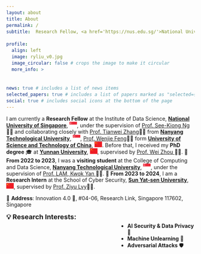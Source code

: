 ```yaml
---
layout: about
title: About
permalink: /
subtitle:  Research Fellow, <a href='https://nus.edu.sg/'>National University of Singapore (NUS)</a>. E-mail, ryliu[AT]nus.edu.sg

profile:
  align: left
  image: ryliu_v0.jpg
  image_circular: false # crops the image to make it circular
  more_info: >


news: true # includes a list of news items
selected_papers: true # includes a list of papers marked as "selected={true}"
social: true # includes social icons at the bottom of the page
---
```


<!-- Greetings! I am currently a Research Fellow at the Institute of Data Science, National University of Singapore, working with <a href='https://www.comp.nus.edu.sg/~ngsk/'>Prof. See-Kiong Ng</a>. Before that, I received my PhD degree at <a href='https://www.ynu.edu.cn/'>Yunnan University</a>, supervised by <a href='http://www.sei.ynu.edu.cn/info/1023/1106.htm'>Prof. Wei Zhou</a>. From 2022.12-2023.12, I am a visiting student in the College of Computing and Data Science, Nanyang Technological University, Singapore, , supervised by <a href='https://personal.ntu.edu.sg/kwokyan.lam/'>Prof. LAM, Kwok Yan</a>. From 2023.12-2024.08, I am a Research Intern in the School of Cyber Security, <a href='https://www.sysu.edu.cn/'>Sun Yat-sen University</a>, China, supervised by <a href='https://scst.sysu.edu.cn/members/members01/1410204.htm'>Prof. Ziyu lvy</a>.

<p><b>Address:</b> innovation 4.0, #04-06, Research Link Singapore 117602, Singapore</p>

<p style="margin-bottom: 50px;"><b>Research interests:</b> AI Security & Data Privacy, Machine Unlearning, Adversarial Attacks, Compter Vison.</p> -->


I am currently a **Research Fellow** at the Institute of Data Science, **<a href='https://nus.edu.sg/'>National University of Singapore</a>**, <img src="assets/img/Flag_of_Singapore.svg" alt="Singapore Flag" width="20" height="15">, under the supervision of <a href='https://www.comp.nus.edu.sg/~ngsk/'>Prof. See-Kiong Ng</a>👨‍🏫 and collaborating closely with <a href='https://personal.ntu.edu.sg/tianwei.zhang/'>Prof. Tianwei Zhang</a>👨‍🏫 from **<a href='https://www.ntu.edu.sg/'>Nanyang Technological University</a>**, <img src="assets/img/Flag_of_Singapore.svg" alt="Singapore Flag" width="20" height="15">, <a href='https://saids.ustc.edu.cn/2025/0319/c36359a677431/page.htm'>Prof. Wenjie Feng</a>👨‍🏫 form **<a href='https://www.ustc.edu.cn/'>University of Science and Technology of China</a>**, <img src="assets/img/Flag_of_China.svg" alt="China Flag" width="20" height="15">. Before that, I received my **PhD degree** 🎓 at **<a href='https://www.ynu.edu.cn/'>Yunnan University</a>**, <img src="assets/img/Flag_of_China.svg" alt="China Flag" width="20" height="15">, supervised by <a href='http://www.sei.ynu.edu.cn/info/1023/1106.htm'>Prof. Wei Zhou </a>👨‍🔬.  📅 **From 2022 to 2023**, I was a **visiting student** at the College of Computing and Data Science, **<a href='https://www.ntu.edu.sg/'>Nanyang Technological University</a>**, <img src="assets/img/Flag_of_Singapore.svg" alt="Singapore Flag" width="20" height="15">, under the supervision of <a href='https://personal.ntu.edu.sg/kwokyan.lam/'>Prof. LAM, Kwok Yan </a>👨‍🏫.  📅 **From 2023 to 2024**, I am a **Research Intern** at the School of Cyber Security, **<a href='https://www.sysu.edu.cn/'>Sun Yat-sen University</a>**, <img src="assets/img/Flag_of_China.svg" alt="China Flag" width="20" height="15">, supervised by <a href='https://scst.sysu.edu.cn/members/members01/1410204.htm'>Prof. Ziyu Lvy</a>👩‍🏫.

📍 **Address**: Innovation 4.0 🏢, #04-06, Research Link, Singapore 117602, Singapore

<!-- 💡 **Research Interests:**  
        - **AI Security & Data Privacy** 🔐  
        - **Machine Unlearning** 🔄  
        - **Adversarial Attacks** 🛡️  
        - **Computer Vision** 👁️ 
        
         <li style="margin-left: 150px;"><strong>Computer Vision</strong> 👁️</li>
        -->


<span style="font-size: 18px; font-weight: bold;">💡 Research Interests:</span>
<ul style="margin-top: -10px; margin-left: 150px;">
    <li style="margin-left: 150px;"><strong>AI Security & Data Privacy</strong> 🔐</li>
    <li style="margin-left: 150px;"><strong>Machine Unlearning</strong> 🔄</li>
    <li style="margin-left: 150px;"><strong>Adversarial Attacks</strong> 🛡️</li>
</ul>

<!-- <span style="display: block; font-size: 18px; font-weight: bold; margin-bottom: 14px;">💡 Research Interests:</span>
<ul style="padding-left: 1.5em;">
    <li><strong>AI Security & Data Privacy</strong> 🔐</li>
    <li><strong>Machine Unlearning</strong> 🔄</li>
    <li><strong>Adversarial Attacks</strong> 🛡️</li>
</ul>
 -->



<!-- 💡 <strong>Research Interests:</strong>
<div style="padding-left: 2.2em; margin-top: 0.1em;">
  - <strong>AI Security & Data Privacy</strong> 🔐  <br>
  - <strong>Machine Unlearning</strong> 🔄  <br>
  - <strong>Adversarial Attacks</strong> 🛡️  <br>
  - <strong>Computer Vision</strong> 👁️
</div> -->


<!-- <span style="font-size: 18px; font-weight: bold;">💡 Research Interests:</span>
<ul style="padding-left: 2em; margin-top: 0.2em;">
    <li><strong>AI Security & Data Privacy</strong> 🔐</li>
    <li><strong>Machine Unlearning</strong> 🔄</li>
    <li><strong>Adversarial Attacks</strong> 🛡️</li>
    <li><strong>Computer Vision</strong> 👁️</li>
</ul> -->
